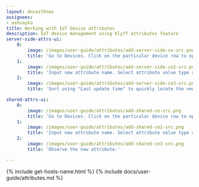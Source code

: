 ```yaml
---
layout: docwithnav
assignees:
- ashvayka
title: Working with IoT device attributes
description: IoT device management using Klyff attributes feature
server-side-attrs-ui:
    0:
        image: /images/user-guide/attributes/add-server-side-ce-src.png
        title: 'Go to Devices. Click on the particular device row to open device details. Select "Attributes" tab. Choose "Server attributes" scope. Click "+" Icon.'
    1:
        image: /images/user-guide/attributes/add-server-side-ce2-src.png
        title: 'Input new attribute name. Select attribute value type and input attribute value.'
    2:
        image: /images/user-guide/attributes/add-server-side-ce3-src.png
        title: 'Sort using "Last update time" to quickly locate the newly created attribute.'

shared-attrs-ui:
    0:
        image: /images/user-guide/attributes/add-shared-ce-src.png
        title: 'Go to Devices. Click on the particular device row to open device details. Select "Attributes" tab. Choose "Shared attributes" scope. Click "+" Icon.'
    1:
        image: /images/user-guide/attributes/add-shared-ce2-src.png
        title: 'Input new attribute name. Select attribute value type and input attribute value.'
    2:
        image: /images/user-guide/attributes/add-shared-ce3-src.png
        title: 'Observe the new attribute.'

---
```


{% include get-hosts-name.html %}
{% include docs/user-guide/attributes.md %}
